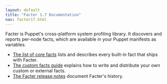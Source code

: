 ```yaml
---
layout: default
title: "Facter 1.7 Documentation"
nav: facter17.html
---
```


Facter is Puppet's cross-platform system profiling library. It discovers and reports per-node facts, which are available in your Puppet manifests as variables.

* [The list of core facts](/facter/1.7/core_facts.html) lists and describes every built-in fact that ships with Facter.
* [The custom facts guide](/guides/custom_facts.html) explains how to write and distribute your own custom or external facts.
* [The Facter release notes](/facter/1.7/release_notes.html) document Facter's history.


